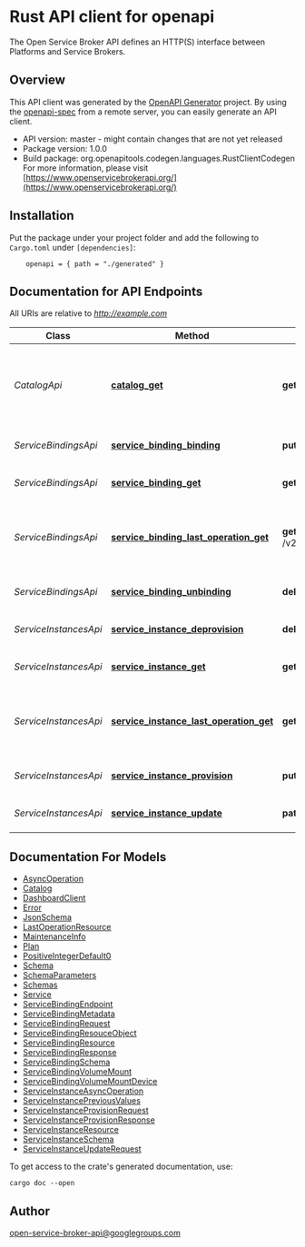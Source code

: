 # Rust API client for openapi

The Open Service Broker API defines an HTTP(S) interface between Platforms and Service Brokers.

## Overview

This API client was generated by the [OpenAPI Generator](https://openapi-generator.tech) project.  By using the [openapi-spec](https://openapis.org) from a remote server, you can easily generate an API client.

- API version: master - might contain changes that are not yet released
- Package version: 1.0.0
- Build package: org.openapitools.codegen.languages.RustClientCodegen
For more information, please visit [https://www.openservicebrokerapi.org/](https://www.openservicebrokerapi.org/)

## Installation

Put the package under your project folder and add the following to `Cargo.toml` under `[dependencies]`:

```
    openapi = { path = "./generated" }
```

## Documentation for API Endpoints

All URIs are relative to *http://example.com*

Class | Method | HTTP request | Description
------------ | ------------- | ------------- | -------------
*CatalogApi* | [**catalog_get**](docs/CatalogApi.md#catalog_get) | **get** /v2/catalog | get the catalog of services that the service broker offers
*ServiceBindingsApi* | [**service_binding_binding**](docs/ServiceBindingsApi.md#service_binding_binding) | **put** /v2/service_instances/{instance_id}/service_bindings/{binding_id} | generate a service binding
*ServiceBindingsApi* | [**service_binding_get**](docs/ServiceBindingsApi.md#service_binding_get) | **get** /v2/service_instances/{instance_id}/service_bindings/{binding_id} | get a service binding
*ServiceBindingsApi* | [**service_binding_last_operation_get**](docs/ServiceBindingsApi.md#service_binding_last_operation_get) | **get** /v2/service_instances/{instance_id}/service_bindings/{binding_id}/last_operation | get the last requested operation state for service binding
*ServiceBindingsApi* | [**service_binding_unbinding**](docs/ServiceBindingsApi.md#service_binding_unbinding) | **delete** /v2/service_instances/{instance_id}/service_bindings/{binding_id} | deprovision a service binding
*ServiceInstancesApi* | [**service_instance_deprovision**](docs/ServiceInstancesApi.md#service_instance_deprovision) | **delete** /v2/service_instances/{instance_id} | deprovision a service instance
*ServiceInstancesApi* | [**service_instance_get**](docs/ServiceInstancesApi.md#service_instance_get) | **get** /v2/service_instances/{instance_id} | get a service instance
*ServiceInstancesApi* | [**service_instance_last_operation_get**](docs/ServiceInstancesApi.md#service_instance_last_operation_get) | **get** /v2/service_instances/{instance_id}/last_operation | get the last requested operation state for service instance
*ServiceInstancesApi* | [**service_instance_provision**](docs/ServiceInstancesApi.md#service_instance_provision) | **put** /v2/service_instances/{instance_id} | provision a service instance
*ServiceInstancesApi* | [**service_instance_update**](docs/ServiceInstancesApi.md#service_instance_update) | **patch** /v2/service_instances/{instance_id} | update a service instance


## Documentation For Models

 - [AsyncOperation](docs/AsyncOperation.md)
 - [Catalog](docs/Catalog.md)
 - [DashboardClient](docs/DashboardClient.md)
 - [Error](docs/Error.md)
 - [JsonSchema](docs/JsonSchema.md)
 - [LastOperationResource](docs/LastOperationResource.md)
 - [MaintenanceInfo](docs/MaintenanceInfo.md)
 - [Plan](docs/Plan.md)
 - [PositiveIntegerDefault0](docs/PositiveIntegerDefault0.md)
 - [Schema](docs/Schema.md)
 - [SchemaParameters](docs/SchemaParameters.md)
 - [Schemas](docs/Schemas.md)
 - [Service](docs/Service.md)
 - [ServiceBindingEndpoint](docs/ServiceBindingEndpoint.md)
 - [ServiceBindingMetadata](docs/ServiceBindingMetadata.md)
 - [ServiceBindingRequest](docs/ServiceBindingRequest.md)
 - [ServiceBindingResouceObject](docs/ServiceBindingResouceObject.md)
 - [ServiceBindingResource](docs/ServiceBindingResource.md)
 - [ServiceBindingResponse](docs/ServiceBindingResponse.md)
 - [ServiceBindingSchema](docs/ServiceBindingSchema.md)
 - [ServiceBindingVolumeMount](docs/ServiceBindingVolumeMount.md)
 - [ServiceBindingVolumeMountDevice](docs/ServiceBindingVolumeMountDevice.md)
 - [ServiceInstanceAsyncOperation](docs/ServiceInstanceAsyncOperation.md)
 - [ServiceInstancePreviousValues](docs/ServiceInstancePreviousValues.md)
 - [ServiceInstanceProvisionRequest](docs/ServiceInstanceProvisionRequest.md)
 - [ServiceInstanceProvisionResponse](docs/ServiceInstanceProvisionResponse.md)
 - [ServiceInstanceResource](docs/ServiceInstanceResource.md)
 - [ServiceInstanceSchema](docs/ServiceInstanceSchema.md)
 - [ServiceInstanceUpdateRequest](docs/ServiceInstanceUpdateRequest.md)


To get access to the crate's generated documentation, use:

```
cargo doc --open
```

## Author

open-service-broker-api@googlegroups.com

